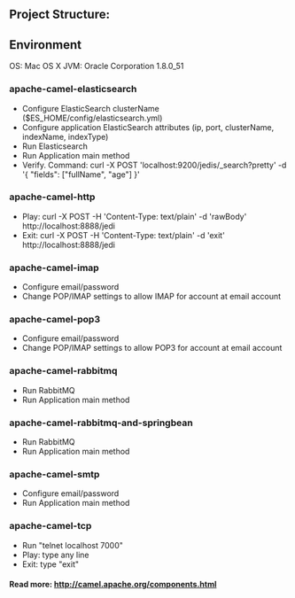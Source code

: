 ## Project Structure:

## Environment
OS: Mac OS X
JVM: Oracle Corporation 1.8.0_51

### apache-camel-elasticsearch
* Configure ElasticSearch clusterName ($ES_HOME/config/elasticsearch.yml)
* Configure application ElasticSearch attributes (ip, port, clusterName, indexName, indexType)
* Run Elasticsearch
* Run Application main method
* Verify. Command:
curl -X POST 'localhost:9200/jedis/_search?pretty' -d '{
  "fields": ["fullName", "age"]
}'

### apache-camel-http
* Play: curl -X POST -H 'Content-Type: text/plain' -d 'rawBody' http://localhost:8888/jedi
* Exit: curl -X POST -H 'Content-Type: text/plain' -d 'exit' http://localhost:8888/jedi

### apache-camel-imap
* Configure email/password
* Change POP/IMAP settings to allow IMAP for account at email account

### apache-camel-pop3
* Configure email/password
* Change POP/IMAP settings to allow POP3 for account at email account

### apache-camel-rabbitmq
* Run RabbitMQ
* Run Application main method

### apache-camel-rabbitmq-and-springbean
* Run RabbitMQ
* Run Application main method

### apache-camel-smtp
* Configure email/password
* Run Application main method

### apache-camel-tcp
* Run "telnet localhost 7000"
* Play: type any line
* Exit: type "exit"

#### Read more: http://camel.apache.org/components.html